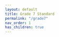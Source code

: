 ```yaml
---
layout: default
title: Grade 7 Standard
permalink: "/grade7"
nav_order: 1
has_children: true
---
```

